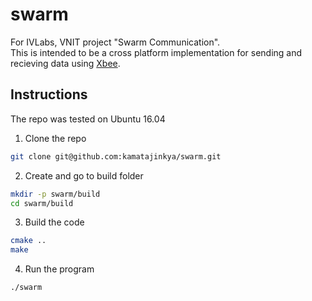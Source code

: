 # swarm

For IVLabs, VNIT project "Swarm Communication".\
This is intended to be a cross platform implementation for sending and recieving data using [Xbee].

## Instructions

The repo was tested on Ubuntu 16.04

1. Clone the repo
```bash
git clone git@github.com:kamatajinkya/swarm.git
```
2. Create and go to build folder
```bash
mkdir -p swarm/build
cd swarm/build
```
3. Build the code
```bash
cmake ..
make
```
4. Run the program
```bash
./swarm
```
[Xbee]:https://www.digi.com/xbee

